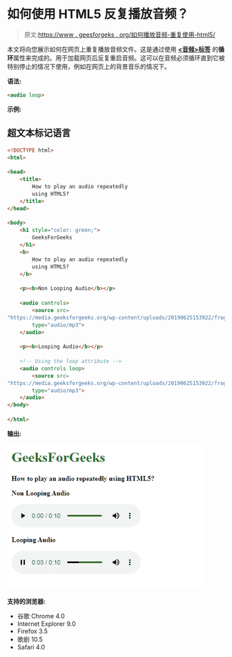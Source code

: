 # 如何使用 HTML5 反复播放音频？

> 原文:[https://www . geesforgeks . org/如何播放音频-重复使用-html5/](https://www.geeksforgeeks.org/how-to-play-audio-repeatedly-using-html5/)

本文将向您展示如何在网页上重复播放音频文件。这是通过使用 **[<音频>标签](https://www.geeksforgeeks.org/html5-audio/)** 的**循环**属性来完成的。用于加载网页后反复重启音频。这可以在音频必须循环直到它被特别停止的情况下使用，例如在网页上的背景音乐的情况下。

**语法:**

```html
<audio loop>
```

**示例:**

## 超文本标记语言

```html
<!DOCTYPE html>
<html>

<head>
    <title>
        How to play an audio repeatedly
        using HTML5?
    </title>
</head>

<body>
    <h1 style="color: green;">
        GeeksForGeeks
    </h1>
    <b>
        How to play an audio repeatedly
        using HTML5?
    </b>

    <p><b>Non Looping Audio</b></p>

    <audio controls>
        <source src=
"https://media.geeksforgeeks.org/wp-content/uploads/20190625153922/frog.mp3"
        type="audio/mp3">
    </audio>

    <p><b>Looping Audio</b></p>

    <!-- Using the loop attribute -->
    <audio controls loop>
        <source src=
"https://media.geeksforgeeks.org/wp-content/uploads/20190625153922/frog.mp3"
        type="audio/mp3">
    </audio>
</body>

</html>
```

**输出:**

![](img/ed9d7251a86f70a67b12594155c39b86.png)

**支持的浏览器:**

*   谷歌 Chrome 4.0
*   Internet Explorer 9.0
*   Firefox 3.5
*   歌剧 10.5
*   Safari 4.0